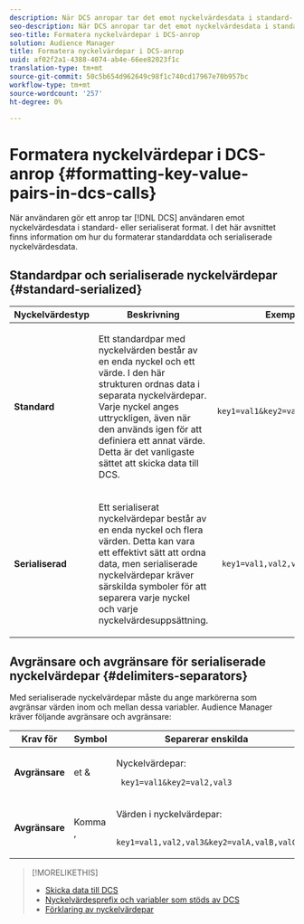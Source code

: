 ```yaml
---
description: När DCS anropar tar det emot nyckelvärdesdata i standard- eller serialiserat format. I det här avsnittet finns information om hur du formaterar standarddata och serialiserade nyckelvärdesdata.
seo-description: När DCS anropar tar det emot nyckelvärdesdata i standard- eller serialiserat format. I det här avsnittet finns information om hur du formaterar standarddata och serialiserade nyckelvärdesdata.
seo-title: Formatera nyckelvärdepar i DCS-anrop
solution: Audience Manager
title: Formatera nyckelvärdepar i DCS-anrop
uuid: af02f2a1-4388-4074-ab4e-66ee82023f1c
translation-type: tm+mt
source-git-commit: 50c5b654d962649c98f1c740cd17967e70b957bc
workflow-type: tm+mt
source-wordcount: '257'
ht-degree: 0%

---
```



# Formatera nyckelvärdepar i DCS-anrop {#formatting-key-value-pairs-in-dcs-calls}

När användaren gör ett anrop tar [!DNL DCS] användaren emot nyckelvärdesdata i standard- eller serialiserat format. I det här avsnittet finns information om hur du formaterar standarddata och serialiserade nyckelvärdesdata.

## Standardpar och serialiserade nyckelvärdepar {#standard-serialized}

<table id="table_A220F9B359F34C6EA7B83618FC22EE3A"> 
 <thead> 
  <tr> 
   <th colname="col1" class="entry"> Nyckelvärdestyp </th> 
   <th colname="col2" class="entry"> Beskrivning </th> 
   <th colname="col3" class="entry"> Exempel </th> 
  </tr> 
 </thead>
 <tbody> 
  <tr> 
   <td colname="col1"> <b>Standard</b> </td> 
   <td colname="col2"> <p>Ett standardpar med nyckelvärden består av en enda nyckel och ett värde. I den här strukturen ordnas data i separata nyckelvärdepar. Varje nyckel anges uttryckligen, även när den används igen för att definiera ett annat värde. Detta är det vanligaste sättet att skicka data till DCS. </p> </td>
   <td colname="col3"> <code> key1=val1&amp;key2=val2&amp;key3=val3</code> </td>
  </tr>
  <tr> 
   <td colname="col1"> <b>Serialiserad</b> </td> 
   <td colname="col2"> <p>Ett serialiserat nyckelvärdepar består av en enda nyckel och flera värden. Detta kan vara ett effektivt sätt att ordna data, men serialiserade nyckelvärdepar kräver särskilda symboler för att separera varje nyckel och varje nyckelvärdesuppsättning. </p> </td> 
   <td colname="col3"> <code> key1=val1,val2,val3</code> </td> 
  </tr>
 </tbody>
</table>

## Avgränsare och avgränsare för serialiserade nyckelvärdepar {#delimiters-separators}

Med serialiserade nyckelvärdepar måste du ange markörerna som avgränsar värden inom och mellan dessa variabler. Audience Manager kräver följande avgränsare och avgränsare:

<table id="table_8FD4E6B9506943AEA619D4089913ECBC"> 
 <thead> 
  <tr> 
   <th colname="col1" class="entry"> Krav för </th> 
   <th colname="col2" class="entry"> Symbol </th> 
   <th colname="col3" class="entry"> Separerar enskilda </th> 
  </tr>
 </thead>
 <tbody> 
  <tr> 
   <td colname="col1"><b>Avgränsare</b> </td> 
   <td colname="col2"> et &amp; </td> 
   <td colname="col3"> <p>Nyckelvärdepar: </p> <p><code> key1=val1&amp;key2=val2,val3</code> </p> </td> 
  </tr> 
  <tr> 
   <td colname="col1"><b>Avgränsare</b> </td> 
   <td colname="col2"> Komma , </td> 
   <td colname="col3"> <p>Värden i nyckelvärdepar: </p> <p><code> key1=val1,val2,val3&amp;key2=valA,valB,valC</code> </p> </td> 
  </tr> 
 </tbody> 
</table>

>[!MORELIKETHIS]
>
>* [Skicka data till DCS](../../../api/dcs-intro/dcs-event-calls/dcs-url-send.md)
>* [Nyckelvärdesprefix och variabler som stöds av DCS](../../../api/dcs-intro/dcs-api-reference/dcs-keys.md)
>* [Förklaring av nyckelvärdepar](../../../reference/key-value-pairs-explained.md)


